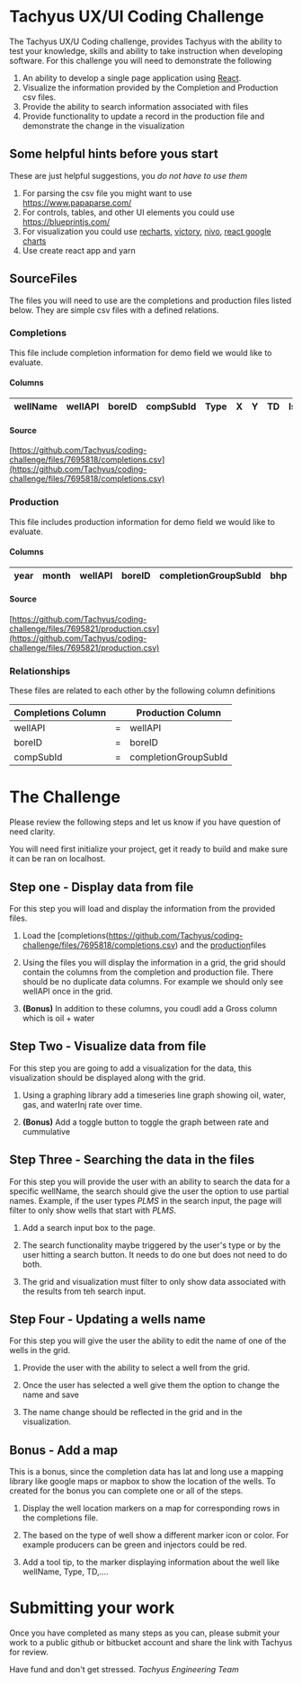 # Tachyus UX/UI Coding Challenge
The Tachyus UX/U Coding challenge, provides Tachyus with the ability to test your knowledge, skills and ability to take instruction when developing software. For this challenge you will need to demonstrate the following 

1. An ability to develop a single page application using [React](https://reactjs.org/).
2. Visualize the information provided by the Completion and Production csv files.  
3. Provide the ability to search information associated with files
4. Provide functionality to update a record in the production file and demonstrate the change in the visualization



## Some helpful hints before yous start
These are just helpful suggestions, you _do not have to use them_

1. For parsing the csv file you might want to use https://www.papaparse.com/
2. For controls, tables, and other UI elements you could use https://blueprintjs.com/
3. For visualization you could use [recharts](https://github.com/recharts/recharts), [victory](https://github.com/FormidableLabs/victory), [nivo](https://github.com/plouc/nivo), [react google charts](https://react-google-charts.com/)
4. Use create react app and yarn


## SourceFiles
The files you will need to use are the completions and production files listed below. They are simple csv files with a defined relations.


### Completions
This file include completion information for demo field we would like to evaluate. 

#### Columns
|wellName|wellAPI|boreID|compSubId|Type|X|Y|TD|IsHorizontal|reservoir|faultBlock|compartment|maxBHP|long|lat|
|--------|-------|------|---------|----|-|-|--|------------|---------|----------|-----------|------|----|---|

#### Source
[https://github.com/Tachyus/coding-challenge/files/7695818/completions.csv](https://github.com/Tachyus/coding-challenge/files/7695818/completions.csv)


### Production
This file includes production information for demo field we would like to evaluate. 

#### Columns
|year|month|wellAPI|boreID|completionGroupSubId|bhp|oil|water|gas|waterInj|compl|flowDays|pressure|status|
|----|-----|-------|------|--------------------|---|---|-----|---|--------|-----|--------|--------|------|


#### Source
[https://github.com/Tachyus/coding-challenge/files/7695821/production.csv](https://github.com/Tachyus/coding-challenge/files/7695821/production.csv)

### Relationships
These files are related to each other by the following column definitions

|Completions Column|   |Production Column   |
|------------------|---|--------------------|
|wellAPI           | = |wellAPI             |
|boreID            | = |boreID              |
|compSubId         | = |completionGroupSubId|

# The Challenge
Please review the following steps and let us know if you have question of need clarity.

You will need first initialize your project, get it ready to build and make sure it can be ran on localhost. 

## Step one - Display data from file
For this step you will load and display the information from the provided files.

1. Load the [completions(https://github.com/Tachyus/coding-challenge/files/7695818/completions.csv) and the [production](https://github.com/Tachyus/coding-challenge/files/7695821/production.csv)files

2. Using the files you will display the information in a grid, the grid should contain the columns from the completion and production file. There should be no duplicate data columns. For example we should only see wellAPI once in the grid.

3. **(Bonus)** In addition to these columns, you coudl add a Gross column which is oil + water

## Step Two - Visualize data from file
For this step you are going to add a visualization for the data, this visualization should be displayed along with the grid. 

1. Using a graphing library add a timeseries line graph showing oil, water, gas, and waterInj rate over time.

2. **(Bonus)** Add a toggle button to toggle the graph between rate and cummulative

## Step Three - Searching the data in the files
For this step you will provide the user with an ability to search the data for a specific wellName, the search should give the user the option to use partial names. Example, if the user types _PLMS_ in the search input, the page will filter to only show wells that start with _PLMS_.

1. Add a search input box to the page. 

2. The search functionality maybe triggered by the user's type or by the user hitting a search button. It needs to do one but does not need to do both. 

3. The grid and visualization must filter to only show data associated with the results from teh search input.

## Step Four - Updating a wells name
For this step you will give the user the ability to edit the name of one of the wells in the grid. 

1. Provide the user with the ability to select a well from the grid.

2. Once the user has selected a well give them the option to change the name and save

3. The name change should be reflected in the grid and in the visualization. 

## Bonus - Add a map
This is a bonus, since the completion data has lat and long use a mapping library like google maps or mapbox to show the location of the wells. To created for the bonus you can complete one or all of the steps. 

1. Display the well location markers on a map for corresponding rows in the completions file. 

2. The based on the type of well show a different marker icon or color. For example producers can be green and injectors could be red. 

3. Add a tool tip, to the marker displaying information about the well like wellName, Type, TD,....


# Submitting your work
Once you have completed as many steps as you can, please submit your work to a public github or bitbucket account and share the link with Tachyus for review. 

Have fund and don't get stressed. 
*Tachyus Engineering Team*
